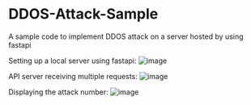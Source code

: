 # DDOS-Attack-Sample

A sample code to implement DDOS attack on a server hosted by using fastapi

Setting up a local server using fastapi:
![image](https://github.com/AnujDhar27/DDOS-Attack-Sample/assets/90615759/f866d4ff-f60c-4e08-a878-9ee8427263e2)

API server receiving multiple requests:
![image](https://github.com/AnujDhar27/DDOS-Attack-Sample/assets/90615759/292d21b1-2411-4f8b-81d7-e800d8945585)

Displaying the attack number:
![image](https://github.com/AnujDhar27/DDOS-Attack-Sample/assets/90615759/a234e7e6-b298-444f-8b4c-5b109a22b3bb)
